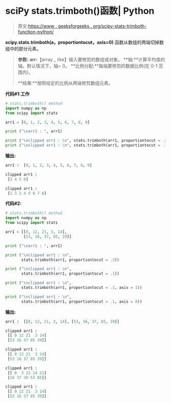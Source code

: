 # sciPy stats.trimboth()函数| Python

> 原文:[https://www . geeksforgeeks . org/scipy-stats-trimboth-function-python/](https://www.geeksforgeeks.org/scipy-stats-trimboth-function-python/)

**scipy.stats.trimboth(a，proportiontocut，axis=0)** 函数从数组的两端切掉数组中的部分元素。

> **参数:**
> **arr:**【array _ like】输入要修剪的数组或对象。
> **轴:**计算平均值的轴。默认情况下，轴= 0。
> **比例分配:**每端要修剪的数据比例(在 0-1 范围内)。
> 
> **结果:**按照给定的比例从两端修剪数组元素。

**代码#1:工作**

```py
# stats.trimboth() method   
import numpy as np
from scipy import stats

arr1 = [0, 1, 2, 3, 4, 5, 6, 7, 8, 9]

print ("\narr1 : ", arr1)

print ("\nclipped arr1 : \n", stats.trimboth(arr1, proportiontocut = .3))
print ("\nclipped arr1 : \n", stats.trimboth(arr1, proportiontocut = .1))
```

**输出:**

```py
arr1 :  [0, 1, 2, 3, 4, 5, 6, 7, 8, 9]

clipped arr1 : 
 [3 4 5 6]

clipped arr1 : 
 [1 3 2 4 5 6 7 8]

```

**代码#2:**

```py
# stats.trimboth() method   
import numpy as np
from scipy import stats

arr1 = [[0, 12, 21, 3, 14],
        [53, 16, 37, 85, 39]]

print ("\narr1 : ", arr1)

print ("\nclipped arr1 : \n", 
       stats.trimboth(arr1, proportiontocut = .3))

print ("\nclipped arr1 : \n", 
       stats.trimboth(arr1, proportiontocut = .1))

print ("\nclipped arr1 : \n", 
       stats.trimboth(arr1, proportiontocut = .1, axis = 1))

print ("\nclipped arr1 : \n", 
       stats.trimboth(arr1, proportiontocut = .1, axis = 0))
```

**输出:**

```py
arr1 :  [[0, 12, 21, 3, 14], [53, 16, 37, 85, 39]]

clipped arr1 : 
 [[ 0 12 21  3 14]
 [53 16 37 85 39]]

clipped arr1 : 
 [[ 0 12 21  3 14]
 [53 16 37 85 39]]

clipped arr1 : 
 [[ 0  3 12 14 21]
 [16 37 39 53 85]]

clipped arr1 : 
 [[ 0 12 21  3 14]
 [53 16 37 85 39]]

```